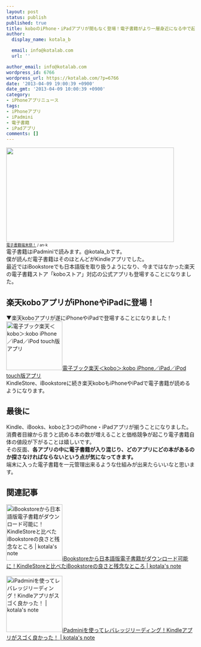 ```yaml
---
layout: post
status: publish
published: true
title: koboのiPhone・iPadアプリが間もなく登場！電子書籍がより一層身近になる中で起きる問題点！
author:
  display_name: kotala_b

  email: info@kotalab.com
  url: ''

author_email: info@kotalab.com
wordpress_id: 6766
wordpress_url: https://kotalab.com/?p=6766
date: '2013-04-09 19:00:39 +0900'
date_gmt: '2013-04-09 10:00:39 +0900'
category:
- iPhoneアプリニュース
tags:
- iPhoneアプリ
- iPadmini
- 電子書籍
- iPadアプリ
comments: []
---
```

<p><a href="https://kotalab.com/wp-content/uploads/ipadmini_121028.jpg" target="_blank"><img src="https://kotalab.com/wp-content/uploads/ipadmini_121028.jpg" alt="" title="ipadmini_121028" width="448" height="252" class="alignnone size-full wp-image-3769" /></a><br />
<span style="font-size:10px;"><a href="https://www.flickr.com/photos/an-k/4867499173/" target="_blank">電子書籍端末祭！</a> / an-k</span><br />
電子書籍はiPadminiで読みます。@kotala_bです。<br />
僕が読んだ電子書籍はそのほとんどがKindleアプリでした。<br />
最近ではiBookstoreでも日本語版を取り扱うようになり、今まではなかった楽天の電子書籍ストア「koboストア」対応の公式アプリも登場することになりました。<br />
</p>
<!--more-->
<h2>楽天koboアプリがiPhoneやiPadに登場！</h2>
<p>▼楽天koboアプリが遂にiPhoneやiPadで登場することになりました！<br />
<a href="http://kobo.rakuten.co.jp/application/ios/" target="_blank"><img  class="alignleft" src="https://capture.heartrails.com/150x130?http://kobo.rakuten.co.jp/application/ios/" alt="電子ブック楽天＜kobo＞:kobo iPhone／iPad／iPod touch版アプリ" width="150" height="130" /></a><a href="http://kobo.rakuten.co.jp/application/ios/" target="_blank">電子ブック楽天＜kobo＞:kobo iPhone／iPad／iPod touch版アプリ</a><a href="https://b.hatena.ne.jp/entry/http://kobo.rakuten.co.jp/application/ios/" target="_blank"><img border="0" src="https://b.hatena.ne.jp/entry/image/http://kobo.rakuten.co.jp/application/ios/" alt="" /></a><br style="clear:both;" />KindleStore、iBookstoreに続き楽天koboもiPhoneやiPadで電子書籍が読めるようになります。</p>
<h2>最後に</h2>
<p>Kindle、iBooks、koboと3つのiPhone・iPadアプリが揃うことになりました。<br />
消費者目線から言うと読める本の数が増えることと価格競争が起こり電子書籍自体の値段が下がることは嬉しいです。<br />
その反面、<strong>各アプリの中に電子書籍が入り混じり、どのアプリにどの本があるのか探さなければならないという点が気になってきます。</strong><br />
端末に入った電子書籍を一元管理出来るような仕組みが出来たらいいなと思います。</p>
<h2 class="rele">関連記事</h2>
<p><a href="https://kotalab.com/iBookstore-compare-kindlestore" target="_blank"><img  class="alignleft" src="https://kotalab.com/wp-content/uploads/ibooks_130306-448x448.png" alt="iBookstoreから日本語版電子書籍がダウンロード可能に！KindleStoreと比べたiBookstoreの良さと残念なところ | kotala's note" width="150" /></a><a href="https://kotalab.com/iBookstore-compare-kindlestore" target="_blank">iBookstoreから日本語版電子書籍がダウンロード可能に！KindleStoreと比べたiBookstoreの良さと残念なところ | kotala's note</a><br style="clear:both;" /><br />
<a href="https://kotalab.com/ipad-mini-kindle-app" target="_blank"><img  class="alignleft" src="https://kotalab.com/wp-content/uploads/IMG_0050-448x309.png" alt="iPadminiを使ってレバレッジリーディング！Kindleアプリがスゴく良かった！ | kotala's note" width="150" /></a><a href="https://kotalab.com/ipad-mini-kindle-app" target="_blank">iPadminiを使ってレバレッジリーディング！Kindleアプリがスゴく良かった！ | kotala's note</a><br style="clear:both;" /></p>
